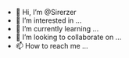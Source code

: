 - 👋 Hi, I’m @Sirerzer
- 👀 I’m interested in ...
- 🌱 I’m currently learning ...
- 💞️ I’m looking to collaborate on ...
- 📫 How to reach me ...

<!---
Sirerzer/Sirerzer is a ✨ special ✨ repository because its `README.md` (this file) appears on your GitHub profile.
You can click the Preview link to take a look at your changes.
--->
